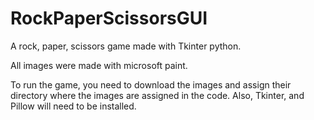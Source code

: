 # RockPaperScissorsGUI
A rock, paper, scissors game made with Tkinter python.

All images were made with microsoft paint.

To run the game, you need to download the images and assign their directory where the images are assigned in the code. Also, Tkinter, and Pillow will need to be installed.
